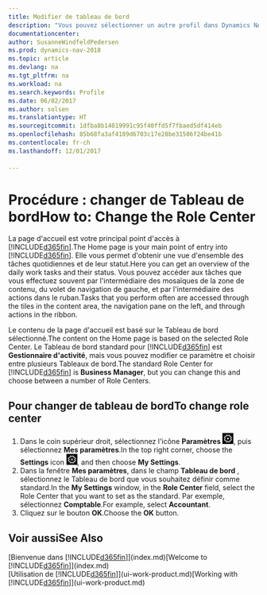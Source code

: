 ```yaml
---
title: Modifier de tableau de bord
description: "Vous pouvez sélectionner un autre profil dans Dynamics NAV pour modifier ce que vous voyez sur votre page Accueil."
documentationcenter: 
author: SusanneWindfeldPedersen
ms.prod: dynamics-nav-2018
ms.topic: article
ms.devlang: na
ms.tgt_pltfrm: na
ms.workload: na
ms.search.keywords: Profile
ms.date: 06/02/2017
ms.author: solsen
ms.translationtype: HT
ms.sourcegitcommit: 1dfba8b14019991c95f40ffd5f7fbaed5df414eb
ms.openlocfilehash: 85b68fa3af4189d6703c17e28be31506f24be41b
ms.contentlocale: fr-ch
ms.lasthandoff: 12/01/2017

---
```

# <a name="how-to-change-the-role-center"></a><span data-ttu-id="f5fd8-103">Procédure : changer de Tableau de bord</span><span class="sxs-lookup"><span data-stu-id="f5fd8-103">How to: Change the Role Center</span></span>
<span data-ttu-id="f5fd8-104">La page d'accueil est votre principal point d'accès à [!INCLUDE[d365fin](includes/d365fin_md.md)].</span><span class="sxs-lookup"><span data-stu-id="f5fd8-104">The Home page is your main point of entry into [!INCLUDE[d365fin](includes/d365fin_md.md)].</span></span> <span data-ttu-id="f5fd8-105">Elle vous permet d'obtenir une vue d'ensemble des tâches quotidiennes et de leur statut.</span><span class="sxs-lookup"><span data-stu-id="f5fd8-105">Here you can get an overview of the daily work tasks and their status.</span></span> <span data-ttu-id="f5fd8-106">Vous pouvez accéder aux tâches que vous effectuez souvent par l'intermédiaire des mosaïques de la zone de contenu, du volet de navigation de gauche, et par l'intermédiaire des actions dans le ruban.</span><span class="sxs-lookup"><span data-stu-id="f5fd8-106">Tasks that you perform often are accessed through the tiles in the content area, the navigation pane on the left, and through actions in the ribbon.</span></span>

<span data-ttu-id="f5fd8-107">Le contenu de la page d'accueil est basé sur le Tableau de bord sélectionné.</span><span class="sxs-lookup"><span data-stu-id="f5fd8-107">The content on the Home page is based on the selected Role Center.</span></span> <span data-ttu-id="f5fd8-108">Le Tableau de bord standard pour [!INCLUDE[d365fin](includes/d365fin_md.md)] est **Gestionnaire d'activité**, mais vous pouvez modifier ce paramètre et choisir entre plusieurs Tableaux de bord.</span><span class="sxs-lookup"><span data-stu-id="f5fd8-108">The standard Role Center for [!INCLUDE[d365fin](includes/d365fin_md.md)] is **Business Manager**, but you can change this and choose between a number of Role Centers.</span></span>

## <a name="to-change-role-center"></a><span data-ttu-id="f5fd8-109">Pour changer de tableau de bord</span><span class="sxs-lookup"><span data-stu-id="f5fd8-109">To change role center</span></span>
1. <span data-ttu-id="f5fd8-110">Dans le coin supérieur droit, sélectionnez l'icône **Paramètres** ![Paramètres](media/ui-experience/settings_icon_small.png "Icône Paramètres du tableau de bord"), puis sélectionnez **Mes paramètres**.</span><span class="sxs-lookup"><span data-stu-id="f5fd8-110">In the top right corner, choose the **Settings** icon ![Settings](media/ui-experience/settings_icon_small.png "Settings icon for role center"), and then choose **My Settings**.</span></span>
2. <span data-ttu-id="f5fd8-111">Dans la fenêtre **Mes paramètres**, dans le champ **Tableau de bord** , sélectionnez le Tableau de bord que vous souhaitez définir comme standard.</span><span class="sxs-lookup"><span data-stu-id="f5fd8-111">In the **My Settings** window, in the **Role Center** field, select the Role Center that you want to set as the standard.</span></span> <span data-ttu-id="f5fd8-112">Par exemple, sélectionnez **Comptable**.</span><span class="sxs-lookup"><span data-stu-id="f5fd8-112">For example, select **Accountant**.</span></span>
3. <span data-ttu-id="f5fd8-113">Cliquez sur le bouton **OK**.</span><span class="sxs-lookup"><span data-stu-id="f5fd8-113">Choose the **OK** button.</span></span>

## <a name="see-also"></a><span data-ttu-id="f5fd8-114">Voir aussi</span><span class="sxs-lookup"><span data-stu-id="f5fd8-114">See Also</span></span>
<span data-ttu-id="f5fd8-115">[Bienvenue dans [!INCLUDE[d365fin](includes/d365fin_md.md)]](index.md)</span><span class="sxs-lookup"><span data-stu-id="f5fd8-115">[Welcome to [!INCLUDE[d365fin](includes/d365fin_md.md)]](index.md)</span></span>  
<span data-ttu-id="f5fd8-116">[Utilisation de [!INCLUDE[d365fin](includes/d365fin_md.md)]](ui-work-product.md)</span><span class="sxs-lookup"><span data-stu-id="f5fd8-116">[Working with [!INCLUDE[d365fin](includes/d365fin_md.md)]](ui-work-product.md)</span></span>  

